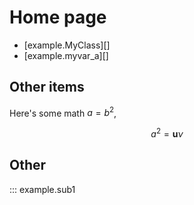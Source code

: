 # Home page


- [example.MyClass][]
- [example.myvar_a][]

## Other items

Here's some math $a = b^2$,

$$ a^{2} = \mathbf{u} \nu $$

## Other

::: example.sub1
